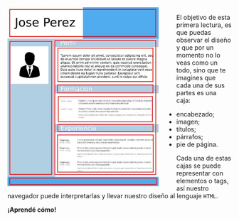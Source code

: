 <div style="float: left;margin-right: 40px;">
  <img src="https://raw.githubusercontent.com/smartedu-mumuki/mumuki-guia-html-estructura/master/images/CV-parts_1524525857647.jpg" alt="CV-parts_1524525857647.jpg" width="340px" height="auto">
</div>

El objetivo de esta primera lectura, es que puedas observar el diseño y que por un momento no lo veas como un todo, sino que te imagines que cada una de sus partes es una caja:

  * encabezado;
  * imagen;
  * títulos;
  * párrafos;
  * pie de página.
  
Cada una de estas cajas se puede representar con elementos o tags, así nuestro navegador puede interpretarlas y llevar nuestro diseño al lenguaje `HTML`.

**¡Aprendé cómo!**